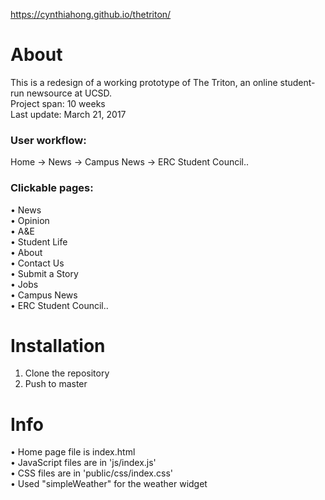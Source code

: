 https://cynthiahong.github.io/thetriton/

# About  
This is a redesign of a working prototype of The Triton, an online student-run newsource at UCSD.  
Project span: 10 weeks  
Last update: March 21, 2017  
### User workflow:  
Home -> News -> Campus News -> ERC Student Council..  

### Clickable pages:  
• News  
• Opinion  
• A&E  
• Student Life  
• About  
• Contact Us  
• Submit a Story  
• Jobs  
• Campus News  
• ERC Student Council..  

# Installation  
1. Clone the repository  
2. Push to master  

# Info  
• Home page file is index.html  
• JavaScript files are in 'js/index.js'  
• CSS files are in 'public/css/index.css'  
• Used "simpleWeather" for the weather widget  
